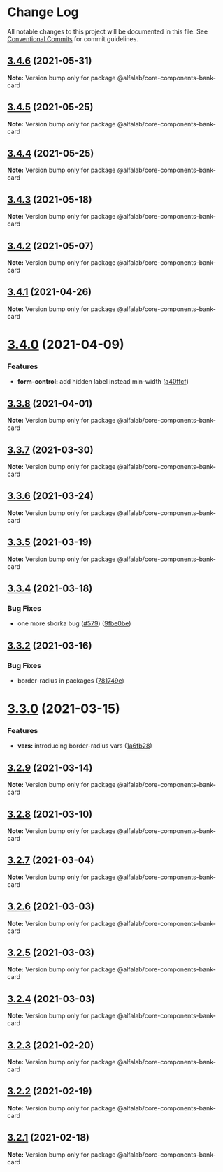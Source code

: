 # Change Log

All notable changes to this project will be documented in this file.
See [Conventional Commits](https://conventionalcommits.org) for commit guidelines.

## [3.4.6](https://github.com/alfa-laboratory/core-components/compare/@alfalab/core-components-bank-card@3.4.5...@alfalab/core-components-bank-card@3.4.6) (2021-05-31)

**Note:** Version bump only for package @alfalab/core-components-bank-card





## [3.4.5](https://github.com/alfa-laboratory/core-components/compare/@alfalab/core-components-bank-card@3.4.4...@alfalab/core-components-bank-card@3.4.5) (2021-05-25)

**Note:** Version bump only for package @alfalab/core-components-bank-card





## [3.4.4](https://github.com/alfa-laboratory/core-components/compare/@alfalab/core-components-bank-card@3.4.3...@alfalab/core-components-bank-card@3.4.4) (2021-05-25)

**Note:** Version bump only for package @alfalab/core-components-bank-card





## [3.4.3](https://github.com/alfa-laboratory/core-components/compare/@alfalab/core-components-bank-card@3.4.2...@alfalab/core-components-bank-card@3.4.3) (2021-05-18)

**Note:** Version bump only for package @alfalab/core-components-bank-card





## [3.4.2](https://github.com/alfa-laboratory/core-components/compare/@alfalab/core-components-bank-card@3.4.1...@alfalab/core-components-bank-card@3.4.2) (2021-05-07)

**Note:** Version bump only for package @alfalab/core-components-bank-card





## [3.4.1](https://github.com/alfa-laboratory/core-components/compare/@alfalab/core-components-bank-card@3.4.0...@alfalab/core-components-bank-card@3.4.1) (2021-04-26)

**Note:** Version bump only for package @alfalab/core-components-bank-card





# [3.4.0](https://github.com/alfa-laboratory/core-components/compare/@alfalab/core-components-bank-card@3.3.8...@alfalab/core-components-bank-card@3.4.0) (2021-04-09)


### Features

* **form-control:** add hidden label instead min-width ([a40ffcf](https://github.com/alfa-laboratory/core-components/commit/a40ffcf149282c83a834587a9486bc09b2929f90))





## [3.3.8](https://github.com/alfa-laboratory/core-components/compare/@alfalab/core-components-bank-card@3.3.7...@alfalab/core-components-bank-card@3.3.8) (2021-04-01)

**Note:** Version bump only for package @alfalab/core-components-bank-card





## [3.3.7](https://github.com/alfa-laboratory/core-components/compare/@alfalab/core-components-bank-card@3.3.6...@alfalab/core-components-bank-card@3.3.7) (2021-03-30)

**Note:** Version bump only for package @alfalab/core-components-bank-card





## [3.3.6](https://github.com/alfa-laboratory/core-components/compare/@alfalab/core-components-bank-card@3.3.5...@alfalab/core-components-bank-card@3.3.6) (2021-03-24)

**Note:** Version bump only for package @alfalab/core-components-bank-card





## [3.3.5](https://github.com/alfa-laboratory/core-components/compare/@alfalab/core-components-bank-card@3.3.4...@alfalab/core-components-bank-card@3.3.5) (2021-03-19)

**Note:** Version bump only for package @alfalab/core-components-bank-card





## [3.3.4](https://github.com/alfa-laboratory/core-components/compare/@alfalab/core-components-bank-card@3.3.2...@alfalab/core-components-bank-card@3.3.4) (2021-03-18)


### Bug Fixes

* one more sborka bug ([#579](https://github.com/alfa-laboratory/core-components/issues/579)) ([9fbe0be](https://github.com/alfa-laboratory/core-components/commit/9fbe0beca56ec5971de78b3f6cda25305b260efc))





## [3.3.2](https://github.com/alfa-laboratory/core-components/compare/@alfalab/core-components-bank-card@3.3.0...@alfalab/core-components-bank-card@3.3.2) (2021-03-16)


### Bug Fixes

* border-radius in packages ([781749e](https://github.com/alfa-laboratory/core-components/commit/781749ef38aefd5a6707ac56d2e297dce9f3e073))





# [3.3.0](https://github.com/alfa-laboratory/core-components/compare/@alfalab/core-components-bank-card@3.2.9...@alfalab/core-components-bank-card@3.3.0) (2021-03-15)


### Features

* **vars:** introducing border-radius vars ([1a6fb28](https://github.com/alfa-laboratory/core-components/commit/1a6fb287bcfab50048c3a9100645b4dee8cd3395))





## [3.2.9](https://github.com/alfa-laboratory/core-components/compare/@alfalab/core-components-bank-card@3.2.8...@alfalab/core-components-bank-card@3.2.9) (2021-03-14)

**Note:** Version bump only for package @alfalab/core-components-bank-card





## [3.2.8](https://github.com/alfa-laboratory/core-components/compare/@alfalab/core-components-bank-card@3.2.7...@alfalab/core-components-bank-card@3.2.8) (2021-03-10)

**Note:** Version bump only for package @alfalab/core-components-bank-card





## [3.2.7](https://github.com/alfa-laboratory/core-components/compare/@alfalab/core-components-bank-card@3.2.6...@alfalab/core-components-bank-card@3.2.7) (2021-03-04)

**Note:** Version bump only for package @alfalab/core-components-bank-card





## [3.2.6](https://github.com/alfa-laboratory/core-components/compare/@alfalab/core-components-bank-card@3.2.5...@alfalab/core-components-bank-card@3.2.6) (2021-03-03)

**Note:** Version bump only for package @alfalab/core-components-bank-card





## [3.2.5](https://github.com/alfa-laboratory/core-components/compare/@alfalab/core-components-bank-card@3.2.4...@alfalab/core-components-bank-card@3.2.5) (2021-03-03)

**Note:** Version bump only for package @alfalab/core-components-bank-card





## [3.2.4](https://github.com/alfa-laboratory/core-components/compare/@alfalab/core-components-bank-card@3.2.3...@alfalab/core-components-bank-card@3.2.4) (2021-03-03)

**Note:** Version bump only for package @alfalab/core-components-bank-card





## [3.2.3](https://github.com/alfa-laboratory/core-components/compare/@alfalab/core-components-bank-card@3.2.2...@alfalab/core-components-bank-card@3.2.3) (2021-02-20)

**Note:** Version bump only for package @alfalab/core-components-bank-card





## [3.2.2](https://github.com/alfa-laboratory/core-components/compare/@alfalab/core-components-bank-card@3.2.1...@alfalab/core-components-bank-card@3.2.2) (2021-02-19)

**Note:** Version bump only for package @alfalab/core-components-bank-card





## [3.2.1](https://github.com/alfa-laboratory/core-components/compare/@alfalab/core-components-bank-card@3.2.0...@alfalab/core-components-bank-card@3.2.1) (2021-02-18)

**Note:** Version bump only for package @alfalab/core-components-bank-card
